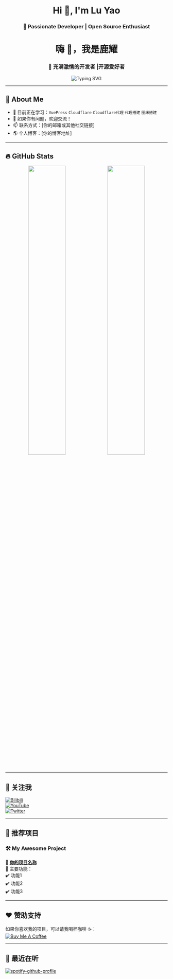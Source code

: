<h1 align="center">Hi 👋, I'm Lu Yao</h1>
<h3 align="center">🚀 Passionate Developer | Open Source Enthusiast</h3>
<h1 align="center">嗨 👋，我是鹿耀</h1>
<h3 align="center">🚀 充满激情的开发者 |开源爱好者</h3>

<p align="center">
  <img src="https://readme-typing-svg.herokuapp.com?font=Fira+Code&size=22&pause=1000&color=FF1493&center=true&vCenter=true&width=500&lines=Welcome+to+my+GitHub!;I'm+a+developer!;I+love+Open+Source!;Follow+me+for+more+updates!" alt="Typing SVG" />
</p>

---

## 🚀 About Me  
- 🌱 目前正在学习：`VuePress` `Cloudflare`  `Cloudflare代理` `代理搭建` `图床搭建`
- 💬 如果你有问题，欢迎交流！  
- 📫 联系方式：[你的邮箱或其他社交链接]  
- 🌎 个人博客：[你的博客地址]  

---

## 🔥 GitHub Stats  
<p align="center">
  <img width="48%" src="https://github-readme-stats.vercel.app/api?username=你的GitHub用户名&show_icons=true&theme=radical" />
  <img width="48%" src="https://github-readme-streak-stats.herokuapp.com/?user=你的GitHub用户名&theme=radical" />
</p>

---

## 🎯 关注我  
[![Bilibili](https://img.shields.io/badge/BiliBili-%2300A1D6.svg?style=for-the-badge&logo=bilibili&logoColor=white)](https://space.bilibili.com/1537445527)  
[![YouTube](https://img.shields.io/badge/YouTube-%23FF0000.svg?style=for-the-badge&logo=YouTube&logoColor=white)](https://www.youtube.com/channel/channel/UCEkI497qfxd-sek8s4ZkF1A)  
[![Twitter](https://img.shields.io/badge/Twitter-%231DA1F2.svg?style=for-the-badge&logo=Twitter&logoColor=white)](https://twitter.com/你的推特)  

---

## 🌟 推荐项目  
### 🛠 My Awesome Project  
🚀 **[你的项目名称](https://github.com/你的GitHub/你的项目)**  
📌 主要功能：  
✔️ 功能1  
✔️ 功能2  
✔️ 功能3  

---

## ❤️ 赞助支持  
如果你喜欢我的项目，可以请我喝杯咖啡 ☕：  
[![Buy Me A Coffee](https://img.shields.io/badge/Buy%20Me%20A%20Coffee-FFDD00?style=for-the-badge&logo=buy-me-a-coffee&logoColor=black)](你的赞助链接)  

---

## 🎵 最近在听  
[![spotify-github-profile](https://spotify-github-profile.vercel.app/api/view?uid=你的SpotifyID&cover_image=true&theme=default&show_offline=false&background_color=121212)](https://open.spotify.com/user/你的SpotifyID)

<!--
**LLL147/LLL147** is a ✨ _special_ ✨ repository because its `README.md` (this file) appears on your GitHub profile.

Here are some ideas to get you started:

- 🔭 I’m currently working on ...
- 🌱 I’m currently learning ...
- 👯 I’m looking to collaborate on ...
- 🤔 I’m looking for help with ...
- 💬 Ask me about ...
- 📫 How to reach me: ...
- 😄 Pronouns: ...
- ⚡ Fun fact: ...
-->
